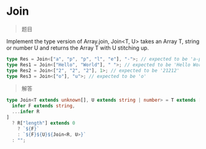 # Join

<BtnGroup 
	issue="https://tsch.js.org/5310/solutions"
	answer="https://github.com/type-challenges/type-challenges/issues/32221"
/>

> 题目

Implement the type version of Array.join, Join<T, U> takes an Array T, string or number U and returns the Array T with U stitching up.

```ts
type Res = Join<["a", "p", "p", "l", "e"], "-">; // expected to be 'a-p-p-l-e'
type Res1 = Join<["Hello", "World"], " ">; // expected to be 'Hello World'
type Res2 = Join<["2", "2", "2"], 1>; // expected to be '21212'
type Res3 = Join<["o"], "u">; // expected to be 'o'
```

> 解答

```ts
type Join<T extends unknown[], U extends string | number> = T extends [
  infer F extends string,
  ...infer R
]
  ? R["length"] extends 0
    ? `${F}`
    : `${F}${U}${Join<R, U>}`
  : "";
```
